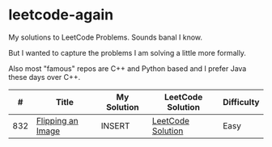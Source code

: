 # leetcode-again

My solutions to LeetCode Problems. Sounds banal I know.

But I wanted to capture the problems I am solving a little more formally. 

Also most "famous" repos are C++ and Python based and I prefer Java these days over C++.

| # | Title | My Solution | LeetCode Solution | Difficulty |
|---| ----- | ----------- | ------------------ | ---------- |
|832|[Flipping an Image](https://leetcode.com/problems/flipping-an-image/description/)|INSERT|[LeetCode Solution](https://leetcode.com/articles/flipping-an-image/)|Easy 

